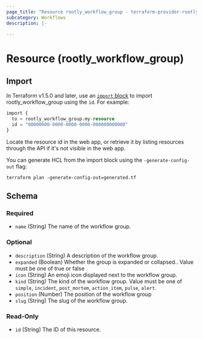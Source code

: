 ```yaml
---
page_title: "Resource rootly_workflow_group - terraform-provider-rootly"
subcategory: Workflows
description: |-
    
---
```


# Resource (rootly_workflow_group)





## Import

In Terraform v1.5.0 and later, use an [`import` block](https://developer.hashicorp.com/terraform/language/import) to import rootly_workflow_group using the `id`. For example:

```terraform
import {
  to = rootly_workflow_group.my-resource
  id = "00000000-0000-0000-0000-000000000000"
}
```

Locate the resource id in the web app, or retrieve it by listing resources through the API if it's not visible in the web app.

You can generate HCL from the import block using the `-generate-config-out` flag:

```console
terraform plan -generate-config-out=generated.tf
```

<!-- schema generated by tfplugindocs -->
## Schema

### Required

- `name` (String) The name of the workflow group.

### Optional

- `description` (String) A description of the workflow group.
- `expanded` (Boolean) Whether the group is expanded or collapsed.. Value must be one of true or false
- `icon` (String) An emoji icon displayed next to the workflow group.
- `kind` (String) The kind of the workflow group. Value must be one of `simple`, `incident`, `post_mortem`, `action_item`, `pulse`, `alert`.
- `position` (Number) The position of the workflow group
- `slug` (String) The slug of the workflow group.

### Read-Only

- `id` (String) The ID of this resource.
